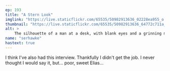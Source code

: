 ```yaml
---
ep: 193
title: "A Stern Look"
imglink: "https://live.staticflickr.com/65535/50982913636_02228ea955_o.jpg"
thumbnail: "https://live.staticflickr.com/65535/50982913636_64772c711a_q.jpg"
alt: >
    The silhouette of a man at a desk, with blank eyes and a grinning mouth. His head makes up the pupil of a giant eye behind him. The background is a mess of scratch marks along with the words "why are you here?"
name: "serhawke"
hastext: true
---
```

I think I've also had this interview. Thankfully I didn't get the job. I never thought I would say it, but... poor, sweet Elias...